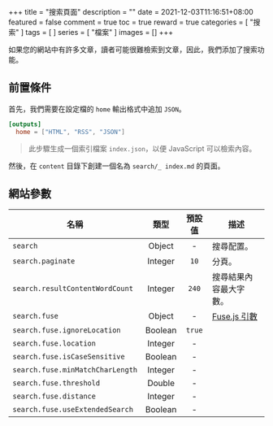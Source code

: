 +++
title = "搜索頁面"
description = ""
date = 2021-12-03T11:16:51+08:00
featured = false
comment = true
toc = true
reward = true
categories = [
  "搜索"
]
tags = [
]
series = [
  "檔案"
]
images = []
+++

如果您的網站中有許多文章，讀者可能很難檢索到文章，因此，我們添加了搜索功能。

<!--more-->

## 前置條件

首先，我們需要在設定檔的 `home` 輸出格式中追加 `JSON`。

```toml
[outputs]
  home = ["HTML", "RSS", "JSON"]
```

> 此步驟生成一個索引檔案 `index.json`，以便 JavaScript 可以檢索內容。

然後，在 `content` 目錄下創建一個名為 `search/_ index.md` 的頁面。

## 網站參數

| 名稱 | 類型 | 預設值 | 描述
|---|:-:|:-:|---
| `search` | Object | - | 搜尋配置。
| `search.paginate` | Integer | `10` | 分頁。
| `search.resultContentWordCount` | Integer | `240` | 搜尋結果內容最大字數。
| `search.fuse` | Object | - | [Fuse.js 引數](https://fusejs.io/api/options.html)
| `search.fuse.ignoreLocation` | Boolean | `true` |
| `search.fuse.location` | Integer | - |
| `search.fuse.isCaseSensitive` | Boolean | - |
| `search.fuse.minMatchCharLength` | Integer | - |
| `search.fuse.threshold` | Double | - |
| `search.fuse.distance` | Integer | - |
| `search.fuse.useExtendedSearch` | Boolean | - |

